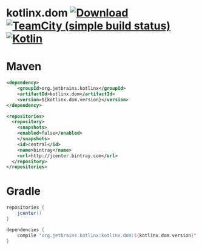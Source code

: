 # kotlinx.dom [ ![Download](https://api.bintray.com/packages/kotlin/kotlinx.dom/kotlinx.dom/images/download.svg) ](https://bintray.com/kotlin/kotlinx.dom/kotlinx.dom/_latestVersion) [![TeamCity (simple build status)](https://img.shields.io/teamcity/http/teamcity.jetbrains.com/s/KotlinTools_KotlinxDom_Build.svg)](https://teamcity.jetbrains.com/viewType.html?buildTypeId=KotlinTools_KotlinxDom_Build&branch_Kotlin_KotlinX=%3Cdefault%3E&tab=buildTypeStatusDiv&guest=1) [ ![Kotlin](https://img.shields.io/badge/Kotlin-1.0.0-blue.svg) ](https://kotlinlang.org/)

# Maven 

```xml
<dependency>
    <groupId>org.jetbrains.kotlinx</groupId>
    <artifactId>kotlinx.dom</artifactId>
    <version>${kotlinx.dom.version}</version>
</dependency>

<repositories>
  <repository>
    <snapshots>
    <enabled>false</enabled>
    </snapshots>
    <id>central</id>
    <name>bintray</name>
    <url>http://jcenter.bintray.com</url>
  </repository>
</repositories>
```

# Gradle

```groovy
repositories {
    jcenter()
}

dependencies {
    compile "org.jetbrains.kotlinx:kotlinx.dom:${kotlinx.dom.version}"
}
```
